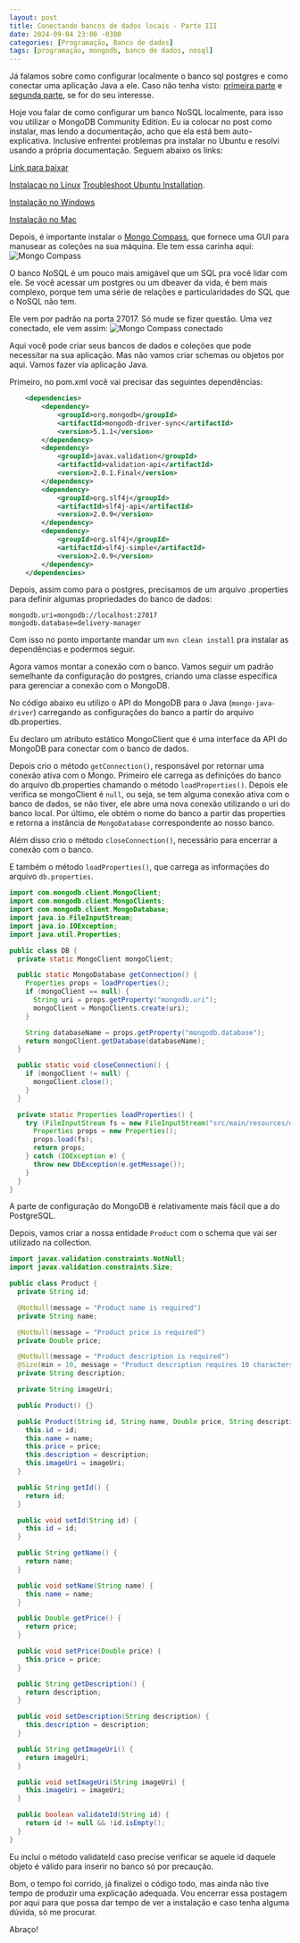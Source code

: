```yaml
---
layout: post
title: Conectando bancos de dados locais - Parte III
date: 2024-09-04 23:00 -0300
categories: [Programação, Banco de dados]
tags: [programação, mongodb, banco de dados, nosql]  
---
```

Já falamos sobre como configurar localmente o banco sql postgres e como conectar uma aplicação Java a ele. Caso não tenha visto: [primeira parte](https://danielmesquita.dev.br/posts/database-local-connection-pt-I/) e [segunda parte](https://danielmesquita.dev.br/posts/database-local-connection-pt-II/), se for do seu interesse.

Hoje vou falar de como configurar um banco NoSQL localmente, para isso vou utilizar o MongoDB Community Edition. Eu ia colocar no post como instalar, mas lendo a documentação, acho que ela está bem auto-explicativa. Inclusive enfrentei problemas pra instalar no Ubuntu e resolvi usando a própria documentação. Seguem abaixo os links:

[Link para baixar](https://www.mongodb.com/try/download/community)

[Instalaçao no Linux](https://www.mongodb.com/docs/manual/administration/install-on-linux/)
[Troubleshoot Ubuntu Installation](https://www.mongodb.com/docs/manual/reference/installation-ubuntu-community-troubleshooting/).

[Instalação no Windows](https://www.mongodb.com/docs/manual/tutorial/install-mongodb-on-windows/)

[Instalação no Mac](https://www.mongodb.com/docs/manual/tutorial/install-mongodb-on-os-x/)

Depois, é importante instalar o [Mongo Compass](https://www.mongodb.com/try/download/compass), que fornece uma GUI para manusear as coleções na sua máquina. Ele tem essa carinha aqui:
![Mongo Compass](assets/img/posts/mongo_compass.png)

O banco NoSQL é um pouco mais amigável que um SQL pra você lidar com ele. Se você acessar um postgres ou um dbeaver da vida, é bem mais complexo, porque tem uma série de relações e particularidades do SQL que o NoSQL não tem.

Ele vem por padrão na porta 27017. Só mude se fizer questão. Uma vez conectado, ele vem assim:
![Mongo Compass conectado](assets/img/posts/mongo_compass_connected.png)

Aqui você pode criar seus bancos de dados e coleções que pode necessitar na sua aplicação. Mas não vamos criar schemas ou objetos por aqui. Vamos fazer via aplicação Java.

Primeiro, no pom.xml você vai precisar das seguintes dependências:
```xml
    <dependencies>
        <dependency>
            <groupId>org.mongodb</groupId>
            <artifactId>mongodb-driver-sync</artifactId>
            <version>5.1.1</version>
        </dependency>
        <dependency>
            <groupId>javax.validation</groupId>
            <artifactId>validation-api</artifactId>
            <version>2.0.1.Final</version>
        </dependency>
        <dependency>
            <groupId>org.slf4j</groupId>
            <artifactId>slf4j-api</artifactId>
            <version>2.0.9</version>
        </dependency>
        <dependency>
            <groupId>org.slf4j</groupId>
            <artifactId>slf4j-simple</artifactId>
            <version>2.0.9</version>
        </dependency>
    </dependencies>
```
Depois, assim como para o postgres, precisamos de um arquivo .properties para definir algumas propriedades do banco de dados:
```properties
mongodb.uri=mongodb://localhost:27017
mongodb.database=delivery-manager
```
Com isso no ponto importante mandar um `mvn clean install` pra instalar as dependências e podermos seguir.

Agora vamos montar a conexão com o banco. Vamos seguir um padrão semelhante da configuração do postgres, criando uma classe específica para gerenciar a conexão com o MongoDB.

No código abaixo eu utilizo o API do MongoDB para o Java (`mongo-java-driver`) carregando as configurações do banco a partir do arquivo db.properties.

Eu declaro um atributo estático MongoClient que é uma interface da API do MongoDB para conectar com o banco de dados.

Depois crio o método `getConnection()`, responsável por retornar uma conexão ativa com o Mongo. Primeiro ele carrega as definições do banco do arquivo db.properties chamando o método `loadProperties()`. Depois ele verifica se mongoClient é `null`, ou seja, se tem alguma conexão ativa com o banco de dados, se não tiver, ele abre uma nova conexão utilizando o uri do banco local. Por último, ele obtém o nome do banco a partir das properties e retorna a instância de `MongoDatabase` correspondente ao nosso banco.

Além disso crio o método `closeConnection()`, necessário para encerrar a conexão com o banco.

E também o método `loadProperties()`, que carrega as informações do arquivo `db.properties`.

```java
import com.mongodb.client.MongoClient;
import com.mongodb.client.MongoClients;
import com.mongodb.client.MongoDatabase;
import java.io.FileInputStream;
import java.io.IOException;
import java.util.Properties;

public class DB {
  private static MongoClient mongoClient;

  public static MongoDatabase getConnection() {
    Properties props = loadProperties();
    if (mongoClient == null) {
      String uri = props.getProperty("mongodb.uri");
      mongoClient = MongoClients.create(uri);
    }

    String databaseName = props.getProperty("mongodb.database");
    return mongoClient.getDatabase(databaseName);
  }

  public static void closeConnection() {
    if (mongoClient != null) {
      mongoClient.close();
    }
  }

  private static Properties loadProperties() {
    try (FileInputStream fs = new FileInputStream("src/main/resources/db.properties")) {
      Properties props = new Properties();
      props.load(fs);
      return props;
    } catch (IOException e) {
      throw new DbException(e.getMessage());
    }
  }
}
```
A parte de configuração do MongoDB é relativamente mais fácil que a do PostgreSQL.

Depois, vamos criar a nossa entidade `Product` com o schema que vai ser utilizado na collection.
```java
import javax.validation.constraints.NotNull;
import javax.validation.constraints.Size;

public class Product {
  private String id;

  @NotNull(message = "Product name is required")
  private String name;

  @NotNull(message = "Product price is required")
  private Double price;

  @NotNull(message = "Product description is required")
  @Size(min = 10, message = "Product description requires 10 characters at least")
  private String description;

  private String imageUri;

  public Product() {}

  public Product(String id, String name, Double price, String description, String imageUri) {
    this.id = id;
    this.name = name;
    this.price = price;
    this.description = description;
    this.imageUri = imageUri;
  }

  public String getId() {
    return id;
  }

  public void setId(String id) {
    this.id = id;
  }

  public String getName() {
    return name;
  }

  public void setName(String name) {
    this.name = name;
  }

  public Double getPrice() {
    return price;
  }

  public void setPrice(Double price) {
    this.price = price;
  }

  public String getDescription() {
    return description;
  }

  public void setDescription(String description) {
    this.description = description;
  }

  public String getImageUri() {
    return imageUri;
  }

  public void setImageUri(String imageUri) {
    this.imageUri = imageUri;
  }

  public boolean validateId(String id) {
    return id != null && !id.isEmpty();
  }
}
```

Eu incluí o método validateId caso precise verificar se aquele id daquele objeto é válido para inserir no banco só por precaução.

Bom, o tempo foi corrido, já finalizei o código todo, mas ainda não tive tempo de produzir uma explicação adequada. Vou encerrar essa postagem por aqui para que possa dar tempo de ver a instalação e caso tenha alguma dúvida, só me procurar.

Abraço!